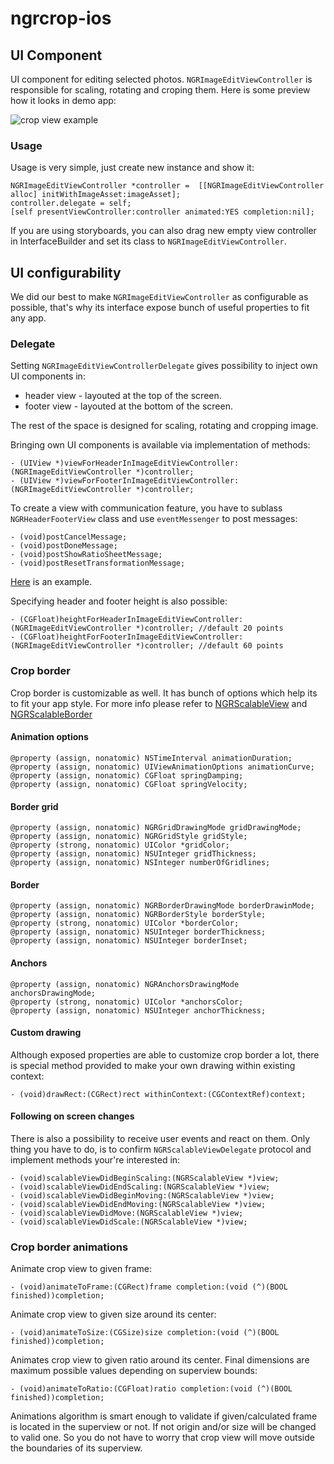 # ngrcrop-ios
## UI Component
UI component for editing selected photos. `NGRImageEditViewController` is responsible for scaling, rotating and croping them. Here is some preview how it looks in demo app:

![crop view example](https://github.com/netguru/carrierwave-ios/blob/master/doc/2_crop_view.jpg "Crop view example")

### Usage

Usage is very simple, just create new instance and show it:

```objc
NGRImageEditViewController *controller =  [[NGRImageEditViewController alloc] initWithImageAsset:imageAsset];
controller.delegate = self;
[self presentViewController:controller animated:YES completion:nil];
```

If you are using storyboards, you can also drag new empty view controller in InterfaceBuilder and set its class to `NGRImageEditViewController`.

## UI configurability

We did our best to make `NGRImageEditViewController` as configurable as possible, that's why its interface expose bunch of useful properties to fit any app.

### Delegate

Setting `NGRImageEditViewControllerDelegate` gives possibility to inject own UI components in:

- header view - layouted at the top of the screen.
- footer view - layouted at the bottom of the screen.

The rest of the space is designed for scaling, rotating and cropping image. 


Bringing own UI components is available via implementation of methods:
```objc
- (UIView *)viewForHeaderInImageEditViewController:(NGRImageEditViewController *)controller;
- (UIView *)viewForFooterInImageEditViewController:(NGRImageEditViewController *)controller;
```
To create a view with communication feature, you have to sublass `NGRHeaderFooterView` class and use `eventMessenger` to post messages:

```objc
- (void)postCancelMessage;
- (void)postDoneMessage;
- (void)postShowRatioSheetMessage;
- (void)postResetTransformationMessage;
```
[Here](https://github.com/netguru/ngrcrop-ios/blob/master/NGRCrop/Default%20Header%20Footer/NGRFooterView.m) is an example.

Specifying header and footer height is also possible:
```objc
- (CGFloat)heightForHeaderInImageEditViewController:(NGRImageEditViewController *)controller; //default 20 points
- (CGFloat)heightForFooterInImageEditViewController:(NGRImageEditViewController *)controller; //default 60 points
```

### Crop border

Crop border is customizable as well. It has bunch of options which help its to fit your app style. For more info please refer to [NGRScalableView](https://github.com/netguru/ngrcrop-ios/blob/master/NGRCrop/CropFrame/NGRScalableView.h) and [NGRScalableBorder](https://github.com/netguru/ngrcrop-ios/blob/master/NGRCrop/CropFrame/CRVScalableBorder.h)

#### Animation options
```
@property (assign, nonatomic) NSTimeInterval animationDuration;
@property (assign, nonatomic) UIViewAnimationOptions animationCurve;
@property (assign, nonatomic) CGFloat springDamping;
@property (assign, nonatomic) CGFloat springVelocity;
```

#### Border grid

```objc
@property (assign, nonatomic) NGRGridDrawingMode gridDrawingMode;
@property (assign, nonatomic) NGRGridStyle gridStyle;
@property (strong, nonatomic) UIColor *gridColor;
@property (assign, nonatomic) NSUInteger gridThickness;
@property (assign, nonatomic) NSInteger numberOfGridlines;
```

#### Border
```objc
@property (assign, nonatomic) NGRBorderDrawingMode borderDrawinMode;
@property (assign, nonatomic) NGRBorderStyle borderStyle;
@property (strong, nonatomic) UIColor *borderColor;
@property (assign, nonatomic) NSUInteger borderThickness;
@property (assign, nonatomic) NSUInteger borderInset;
```

#### Anchors
```objc
@property (assign, nonatomic) NGRAnchorsDrawingMode anchorsDrawingMode;
@property (strong, nonatomic) UIColor *anchorsColor;
@property (assign, nonatomic) NSUInteger anchorThickness;
```

#### Custom drawing 
Although exposed properties are able to customize crop border a lot, there is special method provided to make your own drawing within existing context:
```objc
- (void)drawRect:(CGRect)rect withinContext:(CGContextRef)context;
```

#### Following on screen changes 

There is also a possibility to receive user events and react on them. Only thing you have to do, is to confirm `NGRScalableViewDelegate` protocol and implement methods your're interested in:
```objc
- (void)scalableViewDidBeginScaling:(NGRScalableView *)view;
- (void)scalableViewDidEndScaling:(NGRScalableView *)view;
- (void)scalableViewDidBeginMoving:(NGRScalableView *)view;
- (void)scalableViewDidEndMoving:(NGRScalableView *)view;
- (void)scalableViewDidMove:(NGRScalableView *)view;
- (void)scalableViewDidScale:(NGRScalableView *)view;
```

### Crop border animations

Animate crop view to given frame:
```objc
- (void)animateToFrame:(CGRect)frame completion:(void (^)(BOOL finished))completion;
```

Animate crop view to given size around its center:
```objc
- (void)animateToSize:(CGSize)size completion:(void (^)(BOOL finished))completion;
```

Animates crop view to given ratio around its center. Final dimensions are maximum possible values depending on superview bounds:
```objc
- (void)animateToRatio:(CGFloat)ratio completion:(void (^)(BOOL finished))completion;
```

Animations algorithm is smart enough to validate if given/calculated frame is located in the superview or not. If not origin and/or size will be changed to valid one. So you do not have to worry that crop view will move outside the boundaries of its superview.
